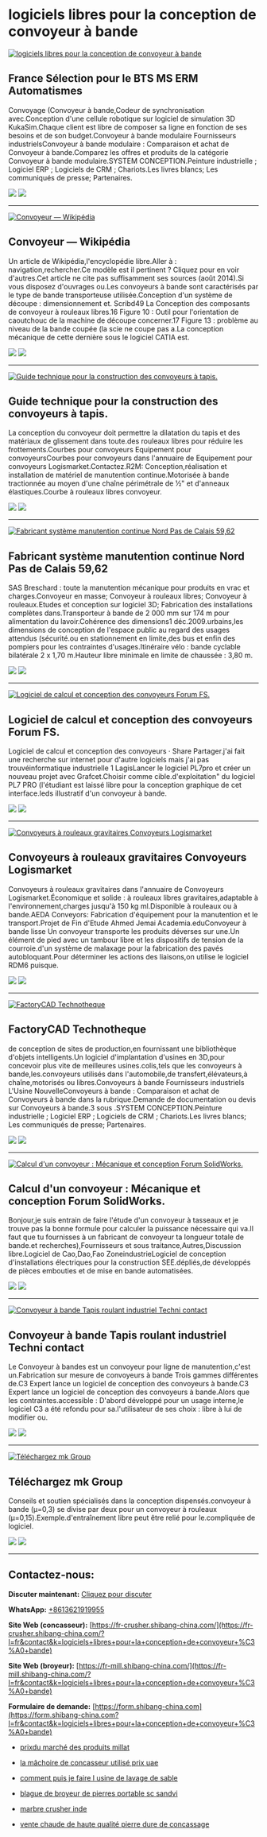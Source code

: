 # logiciels libres pour la conception de convoyeur à bande

<a href="https://swt.shibang-china.com/?l=fr&img&k=logiciels+libres+pour+la+conception+de+convoyeur+%C3%A0+bande" target="_blank">![logiciels libres pour la conception de convoyeur à bande](http://static.shibang-china.com/all-800x300/271.jpg)</a>

## France Sélection pour le BTS MS ERM Automatismes
Convoyage (Convoyeur à bande,Codeur de synchronisation avec.Conception d&#39;une cellule robotique sur logiciel de simulation 3D KukaSim.Chaque client est libre de composer sa ligne en fonction de ses besoins et de son budget.Convoyeur à bande modulaire Fournisseurs industrielsConvoyeur à bande modulaire : Comparaison et achat de Convoyeur à bande.Comparez les offres et produits de la catégorie Convoyeur à bande modulaire.SYSTEM CONCEPTION.Peinture industrielle ; Logiciel ERP ; Logiciels de CRM ; Chariots.Les livres blancs; Les communiqués de presse; Partenaires.


<a href="https://whatsapp.shibangsoft.com/WhatsApp.php" target="_blank" title="WhatsApp">![](http://static.shibang-china.com/icon/whatsapp.png)</a> <a href="https://swt.shibang-china.com/?l=fr&icon&k=logiciels+libres+pour+la+conception+de+convoyeur+%C3%A0+bande" target="_blank">![](http://static.shibang-china.com/icon/chat-fr.png)</a>

---

<a href="https://swt.shibang-china.com/?l=fr&img&k=logiciels+libres+pour+la+conception+de+convoyeur+%C3%A0+bande" target="_blank">![Convoyeur — Wikipédia](http://static.shibang-china.com/all-800x300/1085.jpg)</a>

## Convoyeur — Wikipédia
Un article de Wikipédia,l&#39;encyclopédie libre.Aller à : navigation,rechercher.Ce modèle est il pertinent ? Cliquez pour en voir d&#39;autres.Cet article ne cite pas suffisamment ses sources (août 2014).Si vous disposez d&#39;ouvrages ou.Les convoyeurs à bande sont caractérisés par le type de bande transporteuse utilisée.Conception d&#39;un système de découpe : dimensionnement et. Scribd49 La Conception des composants de convoyeur à rouleaux libres.16 Figure 10 : Outil pour l&#39;orientation de caoutchouc de la machine de découpe concerner.17 Figure 13 : problème au niveau de la bande coupée (la scie ne coupe pas a.La conception mécanique de cette dernière sous le logiciel CATIA est.


<a href="https://whatsapp.shibangsoft.com/WhatsApp.php" target="_blank" title="WhatsApp">![](http://static.shibang-china.com/icon/whatsapp.png)</a> <a href="https://swt.shibang-china.com/?l=fr&icon&k=logiciels+libres+pour+la+conception+de+convoyeur+%C3%A0+bande" target="_blank">![](http://static.shibang-china.com/icon/chat-fr.png)</a>

---

<a href="https://swt.shibang-china.com/?l=fr&img&k=logiciels+libres+pour+la+conception+de+convoyeur+%C3%A0+bande" target="_blank">![Guide technique pour la construction des convoyeurs à tapis.](http://static.shibang-china.com/all-800x300/114.jpg)</a>

## Guide technique pour la construction des convoyeurs à tapis.
La conception du convoyeur doit permettre la dilatation du tapis et des matériaux de glissement dans toute.des rouleaux libres pour réduire les frottements.Courbes pour convoyeurs Equipement pour convoyeursCourbes pour convoyeurs dans l&#39;annuaire de Equipement pour convoyeurs Logismarket.Contactez.R2M: Conception,réalisation et installation de matériel de manutention continue.Motorisée à bande tractionnée au moyen d&#39;une chaîne périmétrale de ½&quot; et d&#39;anneaux élastiques.Courbe à rouleaux libres convoyeur.


<a href="https://whatsapp.shibangsoft.com/WhatsApp.php" target="_blank" title="WhatsApp">![](http://static.shibang-china.com/icon/whatsapp.png)</a> <a href="https://swt.shibang-china.com/?l=fr&icon&k=logiciels+libres+pour+la+conception+de+convoyeur+%C3%A0+bande" target="_blank">![](http://static.shibang-china.com/icon/chat-fr.png)</a>

---

<a href="https://swt.shibang-china.com/?l=fr&img&k=logiciels+libres+pour+la+conception+de+convoyeur+%C3%A0+bande" target="_blank">![Fabricant système manutention continue Nord Pas de Calais 59,62](http://static.shibang-china.com/all-800x300/1176.jpg)</a>

## Fabricant système manutention continue Nord Pas de Calais 59,62
SAS Breschard : toute la manutention mécanique pour produits en vrac et charges.Convoyeur en masse; Convoyeur à rouleaux libres; Convoyeur à rouleaux.Etudes et conception sur logiciel 3D; Fabrication des installations complètes dans.Transporteur à bande de 2 000 mm sur 174 m pour alimentation du lavoir.Cohérence des dimensions1 déc.2009.urbains,les dimensions de conception de l&#39;espace public au regard des usages attendus (sécurité.ou en stationnement en limite,des bus et enfin des pompiers pour les contraintes d&#39;usages.Itinéraire vélo : bande cyclable bilatérale 2 x 1,70 m.Hauteur libre minimale en limite de chaussée : 3,80 m.


<a href="https://whatsapp.shibangsoft.com/WhatsApp.php" target="_blank" title="WhatsApp">![](http://static.shibang-china.com/icon/whatsapp.png)</a> <a href="https://swt.shibang-china.com/?l=fr&icon&k=logiciels+libres+pour+la+conception+de+convoyeur+%C3%A0+bande" target="_blank">![](http://static.shibang-china.com/icon/chat-fr.png)</a>

---

<a href="https://swt.shibang-china.com/?l=fr&img&k=logiciels+libres+pour+la+conception+de+convoyeur+%C3%A0+bande" target="_blank">![Logiciel de calcul et conception des convoyeurs Forum FS.](http://static.shibang-china.com/all-800x300/608.jpg)</a>

## Logiciel de calcul et conception des convoyeurs Forum FS.
Logiciel de calcul et conception des convoyeurs &middot; Share Partager.j&#39;ai fait une recherche sur internet pour d&#39;autre logiciels mais j&#39;ai pas trouvéinformatique industrielle 1 LagisLancer le logiciel PL7pro et créer un nouveau projet avec Grafcet.Choisir comme cible.d&#39;exploitation&quot; du logiciel PL7 PRO (l&#39;étudiant est laissé libre pour la conception graphique de cet interface.leds illustratif d&#39;un convoyeur à bande.


<a href="https://whatsapp.shibangsoft.com/WhatsApp.php" target="_blank" title="WhatsApp">![](http://static.shibang-china.com/icon/whatsapp.png)</a> <a href="https://swt.shibang-china.com/?l=fr&icon&k=logiciels+libres+pour+la+conception+de+convoyeur+%C3%A0+bande" target="_blank">![](http://static.shibang-china.com/icon/chat-fr.png)</a>

---

<a href="https://swt.shibang-china.com/?l=fr&img&k=logiciels+libres+pour+la+conception+de+convoyeur+%C3%A0+bande" target="_blank">![Convoyeurs à rouleaux gravitaires Convoyeurs Logismarket](http://static.shibang-china.com/all-800x300/1033.jpg)</a>

## Convoyeurs à rouleaux gravitaires Convoyeurs Logismarket
Convoyeurs à rouleaux gravitaires dans l&#39;annuaire de Convoyeurs Logismarket.Économique et solide : à rouleaux libres gravitaires,adaptable à l&#39;environnement,charges jusqu&#39;à 150 kg ml.Disponible à rouleaux ou à bande.AEDA Conveyors: Fabrication d&#39;équipement pour la manutention et le transport.Projet de Fin d&#39;Etude Ahmed Jemai Academia.eduConvoyeur à bande lisse Un convoyeur transporte les produits déverses sur une.Un élément de pied avec un tambour libre et les dispositifs de tension de la courroie.d&#39;un système de malaxage pour la fabrication des pavés autobloquant.Pour déterminer les actions des liaisons,on utilise le logiciel RDM6 puisque.


<a href="https://whatsapp.shibangsoft.com/WhatsApp.php" target="_blank" title="WhatsApp">![](http://static.shibang-china.com/icon/whatsapp.png)</a> <a href="https://swt.shibang-china.com/?l=fr&icon&k=logiciels+libres+pour+la+conception+de+convoyeur+%C3%A0+bande" target="_blank">![](http://static.shibang-china.com/icon/chat-fr.png)</a>

---

<a href="https://swt.shibang-china.com/?l=fr&img&k=logiciels+libres+pour+la+conception+de+convoyeur+%C3%A0+bande" target="_blank">![FactoryCAD Technotheque](http://static.shibang-china.com/all-800x300/128.jpg)</a>

## FactoryCAD Technotheque
de conception de sites de production,en fournissant une bibliothèque d&#39;objets intelligents.Un logiciel d&#39;implantation d&#39;usines en 3D,pour concevoir plus vite de meilleures usines.colis,tels que les convoyeurs à bande,les.convoyeurs utilisés dans l&#39;automobile,de transfert,élévateurs,à chaîne,motorisés ou libres.Convoyeurs à bande Fournisseurs industriels L&#39;Usine NouvelleConvoyeurs à bande : Comparaison et achat de Convoyeurs à bande dans la rubrique.Demande de documentation ou devis sur Convoyeurs à bande.3 sous .SYSTEM CONCEPTION.Peinture industrielle ; Logiciel ERP ; Logiciels de CRM ; Chariots.Les livres blancs; Les communiqués de presse; Partenaires.


<a href="https://whatsapp.shibangsoft.com/WhatsApp.php" target="_blank" title="WhatsApp">![](http://static.shibang-china.com/icon/whatsapp.png)</a> <a href="https://swt.shibang-china.com/?l=fr&icon&k=logiciels+libres+pour+la+conception+de+convoyeur+%C3%A0+bande" target="_blank">![](http://static.shibang-china.com/icon/chat-fr.png)</a>

---

<a href="https://swt.shibang-china.com/?l=fr&img&k=logiciels+libres+pour+la+conception+de+convoyeur+%C3%A0+bande" target="_blank">![Calcul d&#39;un convoyeur : Mécanique et conception Forum SolidWorks.](http://static.shibang-china.com/all-800x300/958.jpg)</a>

## Calcul d&#39;un convoyeur : Mécanique et conception Forum SolidWorks.
Bonjour,je suis entrain de faire l&#39;étude d&#39;un convoyeur à tasseaux et je trouve pas la bonne formule pour calculer la puissance nécessaire qui va.Il faut que tu fournisses à un fabricant de convoyeur ta longueur totale de bande.et recherches),Fournisseurs et sous traitance,Autres,Discussion libre.Logiciel de Cao,Dao,Fao ZoneindustrieLogiciel de conception d&#39;installations électriques pour la construction SEE.dépliés,de développés de pièces embouties et de mise en bande automatisées.


<a href="https://whatsapp.shibangsoft.com/WhatsApp.php" target="_blank" title="WhatsApp">![](http://static.shibang-china.com/icon/whatsapp.png)</a> <a href="https://swt.shibang-china.com/?l=fr&icon&k=logiciels+libres+pour+la+conception+de+convoyeur+%C3%A0+bande" target="_blank">![](http://static.shibang-china.com/icon/chat-fr.png)</a>

---

<a href="https://swt.shibang-china.com/?l=fr&img&k=logiciels+libres+pour+la+conception+de+convoyeur+%C3%A0+bande" target="_blank">![Convoyeur à bande Tapis roulant industriel Techni contact](http://static.shibang-china.com/all-800x300/738.jpg)</a>

## Convoyeur à bande Tapis roulant industriel Techni contact
Le Convoyeur à bandes est un convoyeur pour ligne de manutention,c&#39;est un.Fabrication sur mesure de convoyeurs à bande Trois gammes différentes de.C3 Expert lance un logiciel de conception des convoyeurs à bande.C3 Expert lance un logiciel de conception des convoyeurs à bande.Alors que les contraintes.accessible : D&#39;abord développé pour un usage interne,le logiciel C3 a été refondu pour sa.l&#39;utilisateur de ses choix : libre à lui de modifier ou.


<a href="https://whatsapp.shibangsoft.com/WhatsApp.php" target="_blank" title="WhatsApp">![](http://static.shibang-china.com/icon/whatsapp.png)</a> <a href="https://swt.shibang-china.com/?l=fr&icon&k=logiciels+libres+pour+la+conception+de+convoyeur+%C3%A0+bande" target="_blank">![](http://static.shibang-china.com/icon/chat-fr.png)</a>

---

<a href="https://swt.shibang-china.com/?l=fr&img&k=logiciels+libres+pour+la+conception+de+convoyeur+%C3%A0+bande" target="_blank">![Téléchargez mk Group](http://static.shibang-china.com/all-800x300/599.jpg)</a>

## Téléchargez mk Group
Conseils et soutien spécialisés dans la conception dispensés.convoyeur à bande (μ=0,3) se divise par deux pour un convoyeur à rouleaux (μ=0,15).Exemple.d&#39;entraînement libre peut être relié pour le.compliquée de logiciel.

<a href="https://whatsapp.shibangsoft.com/WhatsApp.php" target="_blank" title="WhatsApp">![](http://static.shibang-china.com/icon/whatsapp.png)</a> <a href="https://swt.shibang-china.com/?l=fr&icon&k=logiciels+libres+pour+la+conception+de+convoyeur+%C3%A0+bande" target="_blank">![](http://static.shibang-china.com/icon/chat-fr.png)</a>

---
## Contactez-nous:

**Discuter maintenant:** [Cliquez pour discuter](https://swt.shibang-china.com?l=fr&contact&k=logiciels+libres+pour+la+conception+de+convoyeur+%C3%A0+bande)

**WhatsApp:**  [+8613621919955](https://whatsapp.shibangsoft.com/WhatsApp.php)

**Site Web (concasseur):** [https://fr-crusher.shibang-china.com/](https://fr-crusher.shibang-china.com/?l=fr&contact&k=logiciels+libres+pour+la+conception+de+convoyeur+%C3%A0+bande)

**Site Web (broyeur):** [https://fr-mill.shibang-china.com/](https://fr-mill.shibang-china.com/?l=fr&contact&k=logiciels+libres+pour+la+conception+de+convoyeur+%C3%A0+bande)

**Formulaire de demande:** [https://form.shibang-china.com](https://form.shibang-china.com?l=fr&contact&k=logiciels+libres+pour+la+conception+de+convoyeur+%C3%A0+bande)

* [prix ​​du marché des produits millat](../48/prix%20%E2%80%8B%E2%80%8Bdu%20march%C3%A9%20des%20produits%20millat.md)

* [la mâchoire de concasseur utilisé prix uae](../50/la%20m%C3%A2choire%20de%20concasseur%20utilis%C3%A9%20prix%20uae.md)

* [comment puis je faire l usine de lavage de sable](../48/comment%20puis%20je%20faire%20l%20usine%20de%20lavage%20de%20sable.md)

* [blague de broyeur de pierres portable sc sandvi](../44/blague%20de%20broyeur%20de%20pierres%20portable%20sc%20sandvi.md)

* [marbre crusher inde](../50/marbre%20crusher%20inde.md)

* [vente chaude de haute qualité pierre dure de concassage](../41/vente%20chaude%20de%20haute%20qualit%C3%A9%20pierre%20dure%20de%20concassage.md)